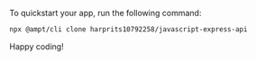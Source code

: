 To quickstart your app, run the following command: 

```bash
npx @ampt/cli clone harprits10792258/javascript-express-api
```

Happy coding!